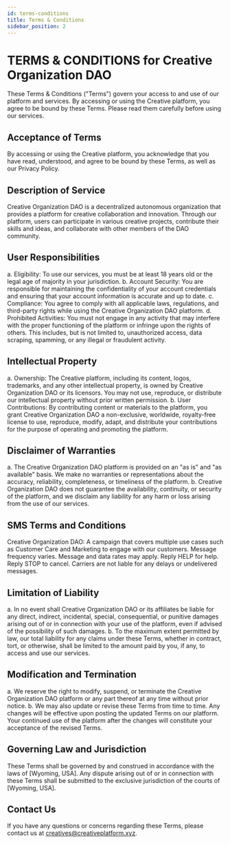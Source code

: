 ```yaml
---
id: terms-conditions
title: Terms & Conditions
sidebar_position: 2
---
```


# TERMS & CONDITIONS for Creative Organization DAO

These Terms & Conditions ("Terms") govern your access to and use of our platform and services. By accessing or using the Creative platform, you agree to be bound by these Terms. Please read them carefully before using our services.

## Acceptance of Terms
By accessing or using the Creative platform, you acknowledge that you have read, understood, and agree to be bound by these Terms, as well as our Privacy Policy.

## Description of Service
Creative Organization DAO is a decentralized autonomous organization that provides a platform for creative collaboration and innovation. Through our platform, users can participate in various creative projects, contribute their skills and ideas, and collaborate with other members of the DAO community.

## User Responsibilities
a. Eligibility: To use our services, you must be at least 18 years old or the legal age of majority in your jurisdiction.
b. Account Security: You are responsible for maintaining the confidentiality of your account credentials and ensuring that your account information is accurate and up to date.
c. Compliance: You agree to comply with all applicable laws, regulations, and third-party rights while using the Creative Organization DAO platform.
d. Prohibited Activities: You must not engage in any activity that may interfere with the proper functioning of the platform or infringe upon the rights of others. This includes, but is not limited to, unauthorized access, data scraping, spamming, or any illegal or fraudulent activity.

## Intellectual Property
a. Ownership: The Creative platform, including its content, logos, trademarks, and any other intellectual property, is owned by Creative Organization DAO or its licensors. You may not use, reproduce, or distribute our intellectual property without prior written permission.
b. User Contributions: By contributing content or materials to the platform, you grant Creative Organization DAO a non-exclusive, worldwide, royalty-free license to use, reproduce, modify, adapt, and distribute your contributions for the purpose of operating and promoting the platform.

## Disclaimer of Warranties
a. The Creative Organization DAO platform is provided on an "as is" and "as available" basis. We make no warranties or representations about the accuracy, reliability, completeness, or timeliness of the platform.
b. Creative Organization DAO does not guarantee the availability, continuity, or security of the platform, and we disclaim any liability for any harm or loss arising from the use of our services.

## SMS Terms and Conditions
Creative Organization DAO: A campaign that covers multiple use cases such as Customer Care and Marketing to engage with our customers. Message frequency varies. Message and data rates may apply. Reply HELP for help. Reply STOP to cancel. Carriers are not liable for any delays or undelivered messages.

## Limitation of Liability
a. In no event shall Creative Organization DAO or its affiliates be liable for any direct, indirect, incidental, special, consequential, or punitive damages arising out of or in connection with your use of the platform, even if advised of the possibility of such damages.
b. To the maximum extent permitted by law, our total liability for any claims under these Terms, whether in contract, tort, or otherwise, shall be limited to the amount paid by you, if any, to access and use our services.

## Modification and Termination
a. We reserve the right to modify, suspend, or terminate the Creative Organization DAO platform or any part thereof at any time without prior notice.
b. We may also update or revise these Terms from time to time. Any changes will be effective upon posting the updated Terms on our platform. Your continued use of the platform after the changes will constitute your acceptance of the revised Terms.

## Governing Law and Jurisdiction
These Terms shall be governed by and construed in accordance with the laws of [Wyoming, USA]. Any dispute arising out of or in connection with these Terms shall be submitted to the exclusive jurisdiction of the courts of [Wyoming, USA].

## Contact Us
If you have any questions or concerns regarding these Terms, please contact us at creatives@creativeplatform.xyz.